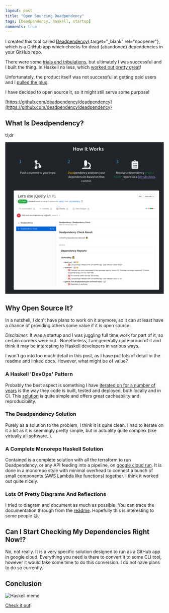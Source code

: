 ```yaml
---
layout: post
title: "Open Sourcing Deadpendency"
tags: [Deadpendency, haskell, startup]
comments: true
---
```


I created this tool called [Deadpendency](https://deadpendency.com/){:target="_blank" rel="noopener"}, which is a GitHub app which checks for dead (abandoned) dependencies in your GitHub repo.

There were some [trials and tribulations](/my-experience-creating-a-one-person-startup), but ultimately I was successful and I built the thing. In Haskell no less, which [worked out pretty great](/reflections-on-haskell-for-startup)!

Unfortunately, the product itself was not successful at getting paid users and I [pulled the plug](/shutting-down-deadpendency).

I have decided to open source it, so it might still serve some purpose!

[https://github.com/deadpendency/deadpendency](https://github.com/deadpendency/deadpendency)

## What Is Deadpendency?

tl;dr

<img class="center-image" width="800" src="/images/deadpendency-tldr.png" alt="Deadpendency Tldr"/>

## Why Open Source It?

In a nutshell, I don't have plans to work on it anymore, so it can at least have a chance of providing others some value if it is open source.

*Disclaimer:* It was a startup and I was juggling full time work for part of it, so certain corners were cut.. Nonetheless, I am generally quite proud of it and think it may be interesting to Haskell developers in various ways.

I won't go into too much detail in this post, as I have put lots of detail in the readme and linked docs. However, what might be of value?

### A Haskell 'DevOps' Pattern

Probably the best aspect is something I have [iterated on for a number of years](https://github.com/AlistairB/docker-stack-haskell) is the way they code is built, tested and deployed, both locally and in CI. This [solution](https://github.com/deadpendency/deadpendency/blob/main/docs/DEVOPS.md) is quite simple and offers great cacheability and reproducibility.

### The Deadpendency Solution

Purely as a solution to the problem, I think it is quite clean. I had to iterate on it a lot as it is seemingly pretty simple, but in actuality quite complex (like virtually all software..).

### A Complete Monorepo Haskell Solution

Contained is a complete solution with all the terraform to run Deadpendency, or any API feeding into a pipeline, on [google cloud run](https://cloud.google.com/run). It is done in a monorepo style with minimal overhead to connect a bunch of small components (AWS Lambda like functions) together. I think it worked out quite nicely.


### Lots Of Pretty Diagrams And Reflections

I tried to diagram and document as much as possible. You can trace the documentation through from the [readme](https://github.com/deadpendency/deadpendency#%EF%B8%8F-deadpendency-%EF%B8%8F). Hopefully this is interesting to some people 😃.

## Can I Start Checking My Dependencies Right Now!?

No, not really. It is a very specific solution designed to run as a GitHub app in google cloud. Everything you need is there to convert it to some CLI tool, however it would take some time to do this conversion. I do not have plans to do so currently.

## Conclusion

<img class="center-image" width="400" src="https://i.imgflip.com/7br2mr.jpg" alt="Haskell meme"/>

[Check it out]([https://github.com/deadpendency/deadpendency](https://github.com/deadpendency/deadpendency))!
